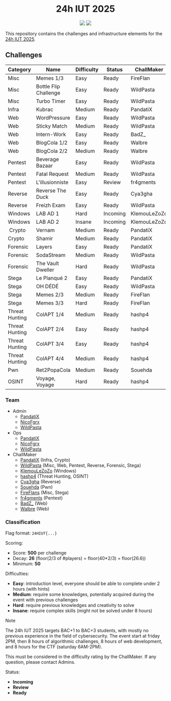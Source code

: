 <div align="center">
    <h1>24h IUT 2025</h1>
    <a href="https://discord.com/channels/1333366010232705097/1333366010753056831"><img src="https://img.shields.io/badge/discord-24hiut25-5865F2?style=for-the-badge&logo=discord"></a>
    <!--<a href=""><img src="https://img.shields.io/github/license/ctfer-io/24hiut2025?style=for-the-badge" alt="License"></a>-->
    <a href="https://github.com/ctfer-io/24hiut2025/blob/main/LICENSE"><img src="https://img.shields.io/badge/license-apache--2.0-green?style=for-the-badge"></a>
</div>

This repository contains the challenges and infrastructure elements for the [24h IUT 2025](https://24hinfo.iut.fr/).

## Challenges

| Category         | Name                    | Difficulty | Status   | ChallMaker   |
|------------------|-------------------------|------------|----------|--------------|
| Misc             | Memes 1/3               | Easy       | Ready    | FireFlan     |
| Misc             | Bottle Flip Challenge   | Easy       | Ready    | WildPasta    |
| Misc             | Turbo Timer             | Easy       | Ready    | WildPasta    |
| Infra            | Kubrac                  | Medium     | Ready    | PandatiX     |
| Web              | WordPressure            | Easy       | Ready    | WildPasta    |
| Web              | Sticky Match            | Medium     | Ready    | WildPasta    |
| Web              | Intern-Work             | Easy       | Ready    | BadZ_        |
| Web              | BlogCola 1/2            | Easy       | Ready    | Walbre       |
| Web              | BlogCola 2/2            | Medium     | Ready    | Walbre       |
| Pentest          | Beverage Bazaar         | Easy       | Ready    | WildPasta    |
| Pentest          | Fatal Request           | Medium     | Ready    | WildPasta    |
| Pentest          | L'illusionniste         | Easy       | Review   | fr4gments    |
| Reverse          | Reverse The Duck        | Easy       | Ready    | Cya3gha      |
| Reverse          | Freizh Exam             | Easy       | Ready    | WildPasta    |
| Windows          | LAB AD 1                | Hard       | Incoming | KlemouLeZoZo |
| Windows          | LAB AD 2                | Insane     | Incoming | KlemouLeZoZo |
| Crypto           | Vernam                  | Medium     | Ready    | PandatiX     |
| Crypto           | Shamir                  | Medium     | Ready    | PandatiX     |
| Forensic         | Layers                  | Easy       | Ready    | PandatiX     |
| Forensic         | SodaStream              | Medium     | Ready    | WildPasta    |
| Forensic         | The Vault Dweller       | Hard       | Ready    | WildPasta    |
| Stega            | Le Planqué 2            | Easy       | Ready    | PandatiX     |
| Stega            | OH DÉDÉ                 | Easy       | Ready    | WildPasta    |
| Stega            | Memes 2/3               | Medium     | Ready    | FireFlan     |
| Stega            | Memes 3/3               | Hard       | Ready    | FireFlan     | 
| Threat Hunting   | ColAPT 1/4              | Medium     | Ready    | hashp4       |
| Threat Hunting   | ColAPT 2/4              | Easy       | Ready    | hashp4       |
| Threat Hunting   | ColAPT 3/4              | Easy       | Ready    | hashp4       |
| Threat Hunting   | ColAPT 4/4              | Medium     | Ready    | hashp4       |
| Pwn              | Ret2PopaCola            | Medium     | Ready    | Souehda      |
| OSINT            | Voyage, Voyage          | Hard       | Ready    | hashp4       |

### Team

- Admin
  - [PandatiX](https://github.com/pandatix)
  - [NicoFgrx](https://github.com/NicoFgrx)
  - [WildPasta](https://github.com/wildpasta)
- Ops
  - [PandatiX](https://github.com/pandatix)
  - [NicoFgrx](https://github.com/NicoFgrx)
  - [WildPasta](https://github.com/wildpasta)
- ChallMaker
  - [PandatiX](https://github.com/pandatix) (Infra, Crypto)
  - [WildPasta](https://github.com/wildpasta) (Misc, Web, Pentest, Reverse, Forensic, Stega)
  - [KlemouLeZoZo](https://kleman.pw/) (Windows)
  - [hashp4](https://x.com/hashp4_) (Threat Hunting, OSINT)
  - [Cya3gha](https://github.com/Cya3gha) (Reverse)
  - [Souehda](https://github.com/Souehda) (Pwn)
  - [FireFlans](https://github.com/FireFlans) (Misc, Stega)
  - [fr4gments](https://github.com/fr4gments) (Pentest)
  - [BadZ_](https://github.com/BadZzzzzzzz) (Web)
  - [Walbre](https://github.com/Walbre) (Web)

### Classification

Flag format: `24HIUT{...}`

Scoring:
- Score: **500** per challenge
- Decay: **26** (floor(2/3 of #players) = floor(40*2/3) = floor(26.6))
- Minimum: **50**

Difficulties:
- **Easy**: introduction level, everyone should be able to complete under 2 hours (with hints)
- **Medium**: require some knowledges, potentially acquired during the event with previous challenges
- **Hard**: require previous knowledges and creativity to solve
- **Insane**: require complex skills (might not be solved under 8 hours)

> [!NOTE]
> The 24h IUT 2025 targets BAC+1 to BAC+3 students, with mostly no previous experience in the field of cybersecurity.
> The event start at friday 2PM, then 8 hours of algorithmic challenges, 8 hours of web development, and 8 hours for the CTF (saturday 6AM-2PM).
>
> This must be considered in the difficulty rating by the ChallMaker. If any question, please contact Admins.

Status:
- **Incoming**
- **Review**
- **Ready**
